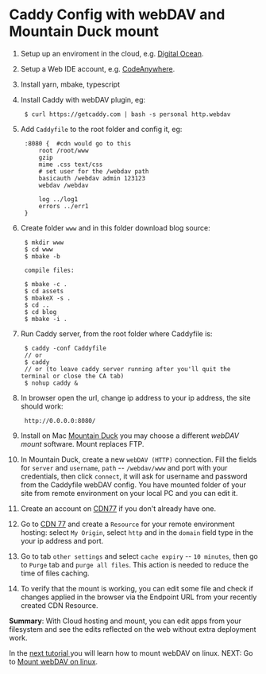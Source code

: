 # Caddy Config with webDAV and Mountain Duck mount

1. Setup up an enviroment in the cloud, e.g. [Digital Ocean](www.digitalocean.com).

1. Setup a Web IDE account, e.g. [CodeAnywhere](https://codeanywhere.com).

1. Install yarn, mbake, typescript

1. Install Caddy with webDAV plugin, eg:

        $ curl https://getcaddy.com | bash -s personal http.webdav

1. Add `Caddyfile` to the root folder and config it, eg:

        :8080 {  #cdn would go to this 
            root /root/www
            gzip
            mime .css text/css
            # set user for the /webdav path
            basicauth /webdav admin 123123 
            webdav /webdav 
            
            log ../log1
            errors ../err1
        }

1. Create folder `www` and in this folder download blog source:

        $ mkdir www
        $ cd www 
        $ mbake -b 

        compile files:

        $ mbake -c .
        $ cd assets
        $ mbakeX -s .
        $ cd ..
        $ cd blog
        $ mbake -i .

1. Run Caddy server, from the root folder where Caddyfile is:
    
        $ caddy -conf Caddyfile 
        // or 
        $ caddy 
        // or (to leave caddy server running after you'll quit the terminal or close the CA tab)
        $ nohup caddy &

1. In browser open the url, change ip address to your ip address, the site should work:

        http://0.0.0.0:8080/

1. Install on Mac [Mountain Duck](https://mountainduck.io) you may choose a different _webDAV mount_ software. Mount replaces FTP.

1. In Mountain Duck, create a new `webDAV (HTTP)` connection. Fill the fields for `server` and `username`, `path` -- `/webdav/www` and port with your credentials, then click `connect`, it will ask for username and password from the Caddyfile webDAV config. You have mounted folder of your site from remote environment on your local PC and you can edit it.

1. Create an account on [CDN77](https://www.cdn77.com/) if you don't already have one.

1. Go to [CDN 77](https://client.cdn77.com) and create a `Resource` for your remote environment hosting: select `My Origin`, select `http` and in the `domain` field type in the your ip address and port.

1. Go to tab `other settings` and select `cache expiry` -- `10 minutes`, then go to `Purge` tab and `purge all files`. This action is needed to reduce the time of files caching.

1. To verify that the mount is working, you can edit some file and check if changes applied in the browser via the Endpoint URL from your recently created CDN Resource.

__Summary__: With Cloud hosting and mount, you can edit apps from your filesystem and see the edits reflected on the web without extra deployment work.


In the [next tutorial ](/webdav_linux_mount/) you will learn how to mount webDAV on linux.
NEXT: Go to [Mount webDAV on linux](/webdav_linux_mount/).